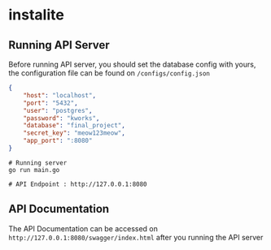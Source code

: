 # instalite


## Running API Server
Before running API server, you should set the database config with yours, the configuration file can be found on `/configs/config.json`
```json
{
    "host": "localhost",
    "port": "5432",
    "user": "postgres",
    "password": "kworks",
    "database": "final_project",
    "secret_key": "meow123meow",
    "app_port": ":8080"
}
```

```
# Running server
go run main.go

# API Endpoint : http://127.0.0.1:8080
```

## API Documentation
The API Documentation can be accessed on `http://127.0.0.1:8080/swagger/index.html` after you running the API server